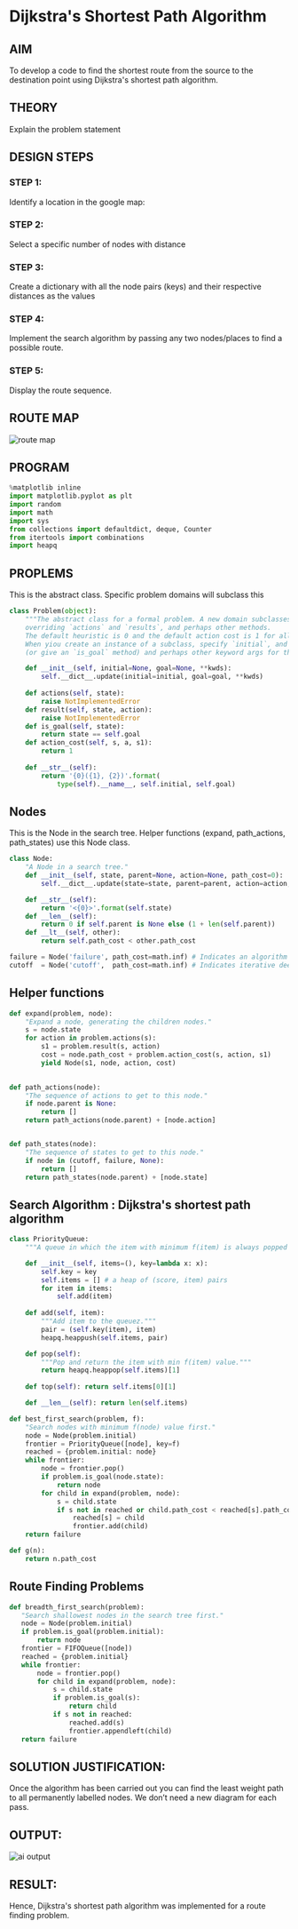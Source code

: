 # Dijkstra's Shortest Path Algorithm
## AIM

To develop a code to find the shortest route from the source to the destination point using Dijkstra's shortest path algorithm.

## THEORY
Explain the problem statement

## DESIGN STEPS

### STEP 1:
Identify a location in the google map:

### STEP 2:
Select a specific number of nodes with distance

### STEP 3:
Create a dictionary with all the node pairs (keys) and their respective distances as the values

### STEP 4:
Implement the search algorithm by passing any two nodes/places to find a possible route.

### STEP 5:
Display the route sequence.


## ROUTE MAP
![route map](https://user-images.githubusercontent.com/75235704/168218587-0939552d-1375-4a45-877f-4c0f049ec9ae.png)

## PROGRAM
```python
%matplotlib inline
import matplotlib.pyplot as plt
import random
import math
import sys
from collections import defaultdict, deque, Counter
from itertools import combinations
import heapq
```
## PROPLEMS
This is the abstract class. Specific problem domains will subclass this
```python
class Problem(object):
    """The abstract class for a formal problem. A new domain subclasses this,
    overriding `actions` and `results`, and perhaps other methods.
    The default heuristic is 0 and the default action cost is 1 for all states.
    When yiou create an instance of a subclass, specify `initial`, and `goal` states 
    (or give an `is_goal` method) and perhaps other keyword args for the subclass."""

    def __init__(self, initial=None, goal=None, **kwds): 
        self.__dict__.update(initial=initial, goal=goal, **kwds) 
        
    def actions(self, state):        
        raise NotImplementedError
    def result(self, state, action): 
        raise NotImplementedError
    def is_goal(self, state):        
        return state == self.goal
    def action_cost(self, s, a, s1): 
        return 1
    
    def __str__(self):
        return '{0}({1}, {2})'.format(
            type(self).__name__, self.initial, self.goal)
```
## Nodes
This is the Node in the search tree. Helper functions (expand, path_actions, path_states) use this Node class.
```python
class Node:
    "A Node in a search tree."
    def __init__(self, state, parent=None, action=None, path_cost=0):
        self.__dict__.update(state=state, parent=parent, action=action, path_cost=path_cost)

    def __str__(self): 
        return '<{0}>'.format(self.state)
    def __len__(self): 
        return 0 if self.parent is None else (1 + len(self.parent))
    def __lt__(self, other): 
        return self.path_cost < other.path_cost

failure = Node('failure', path_cost=math.inf) # Indicates an algorithm couldn't find a solution.
cutoff  = Node('cutoff',  path_cost=math.inf) # Indicates iterative deepening search was cut off.
```
## Helper functions
```python
def expand(problem, node):
    "Expand a node, generating the children nodes."
    s = node.state
    for action in problem.actions(s):
        s1 = problem.result(s, action)
        cost = node.path_cost + problem.action_cost(s, action, s1)
        yield Node(s1, node, action, cost)
        

def path_actions(node):
    "The sequence of actions to get to this node."
    if node.parent is None:
        return []  
    return path_actions(node.parent) + [node.action]


def path_states(node):
    "The sequence of states to get to this node."
    if node in (cutoff, failure, None): 
        return []
    return path_states(node.parent) + [node.state]
```
## Search Algorithm : Dijkstra's shortest path algorithm
```python
class PriorityQueue:
    """A queue in which the item with minimum f(item) is always popped first."""

    def __init__(self, items=(), key=lambda x: x): 
        self.key = key
        self.items = [] # a heap of (score, item) pairs
        for item in items:
            self.add(item)
         
    def add(self, item):
        """Add item to the queuez."""
        pair = (self.key(item), item)
        heapq.heappush(self.items, pair)

    def pop(self):
        """Pop and return the item with min f(item) value."""
        return heapq.heappop(self.items)[1]
    
    def top(self): return self.items[0][1]

    def __len__(self): return len(self.items)

def best_first_search(problem, f):
    "Search nodes with minimum f(node) value first."
    node = Node(problem.initial)
    frontier = PriorityQueue([node], key=f)
    reached = {problem.initial: node}
    while frontier:
        node = frontier.pop()
        if problem.is_goal(node.state):
            return node
        for child in expand(problem, node):
            s = child.state
            if s not in reached or child.path_cost < reached[s].path_cost:
                reached[s] = child
                frontier.add(child)
    return failure

def g(n): 
    return n.path_cost
```
## Route Finding Problems
```python
def breadth_first_search(problem):
   "Search shallowest nodes in the search tree first."
   node = Node(problem.initial)
   if problem.is_goal(problem.initial):
       return node
   frontier = FIFOQueue([node])
   reached = {problem.initial}
   while frontier:
       node = frontier.pop()
       for child in expand(problem, node):
           s = child.state
           if problem.is_goal(s):
               return child
           if s not in reached:
               reached.add(s)
               frontier.appendleft(child)
   return failure
```
## SOLUTION JUSTIFICATION:
Once the algorithm has been carried out you can find the least weight path to all permanently labelled nodes. We don’t need a new diagram for each pass.
## OUTPUT:
![ai output](https://user-images.githubusercontent.com/75235704/168254110-361f5a0d-f65d-4e09-aa45-4f63c2e6c3e2.png)



## RESULT:

Hence, Dijkstra's shortest path algorithm was implemented for a route finding problem.
   

